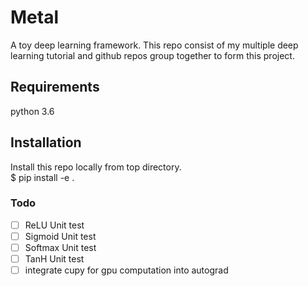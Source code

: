 # Metal
A toy deep learning framework. This repo consist of my multiple deep learning tutorial and github repos group together to form this project.

## Requirements
python 3.6<br>

## Installation
Install this repo locally from top directory. <br/>
$ pip install -e .

### Todo
- [ ] ReLU Unit test
- [ ] Sigmoid Unit test
- [ ] Softmax Unit test
- [ ] TanH Unit test
- [ ] integrate cupy for gpu computation into autograd
